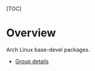 [TOC]

# Overview
Arch Linux base-devel packages.

- [Group details](https://www.archlinux.org/groups/x86_64/base-devel/)
